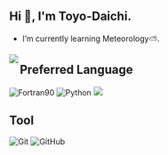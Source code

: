<!--
**Toyo-Daichi/Toyo-Daichi** is a ✨ _special_ ✨ repository because its `README.md` (this file) appears on your GitHub profile.
-->

## Hi 👋, I'm Toyo-Daichi.
- I’m currently learning Meteorology⛅️.

<a href="https://github.com/anuraghazra/github-readme-stats">
  <img align="left" src="https://github-readme-stats.vercel.app/api?username=Toyo-Daichi&count_private=true&theme=default&show_icons=true&count_private=true" />
</a>

## Preferred Language
![Fortran90](https://img.shields.io/badge/-Fortran90-black?logo=Fortran90)
![Python](https://img.shields.io/badge/-Python-black?logo=Python)
<img src="https://img.shields.io/badge/-Bash-black.svg?logo=GNU%20Bash&style=plastic">

## Tool
![Git](https://img.shields.io/badge/-Git-black?logo=Git)
![GitHub](https://img.shields.io/badge/-GitHub-black?logo=GitHub)
<!--
<img src="https://img.shields.io/badge/-Visual%20Studio%20Code-black.svg?logo=Visual%20studio%20Code&style=plastic">
<img src="https://img.shields.io/badge/-Vim-black.svg?logo=Vim&style=plastic">
<img src="https://img.shields.io/badge/-Sublime-black.svg?logo=Sublime%20Text&style=plastic">
-->

<!--
<a href="https://github.com/anuraghazra/github-readme-stats">
  <img align="left" src="https://github-readme-stats.vercel.app/api/top-langs/?username=Toyo-Daichi&theme=default&show_icons=true&count_private=true" />
</a>
-->
